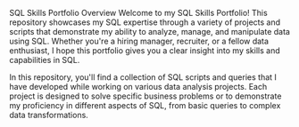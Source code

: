 SQL Skills Portfolio
Overview
Welcome to my SQL Skills Portfolio! This repository showcases my SQL expertise through a variety of projects and scripts that demonstrate my ability to analyze, manage, and manipulate data using SQL. Whether you're a hiring manager, recruiter, or a fellow data enthusiast, I hope this portfolio gives you a clear insight into my skills and capabilities in SQL.

In this repository, you'll find a collection of SQL scripts and queries that I have developed while working on various data analysis projects. Each project is designed to solve specific business problems or to demonstrate my proficiency in different aspects of SQL, from basic queries to complex data transformations.
